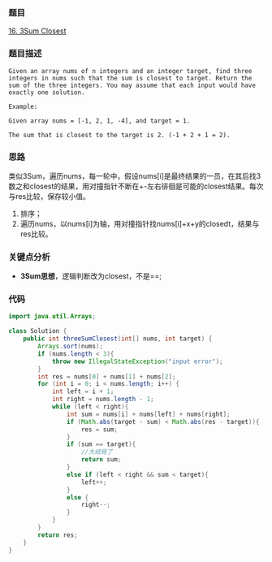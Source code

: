 ### 题目
[16. 3Sum Closest](https://leetcode.com/problems/3sum-closest/)

### 题目描述
```
Given an array nums of n integers and an integer target, find three integers in nums such that the sum is closest to target. Return the sum of the three integers. You may assume that each input would have exactly one solution.

Example:

Given array nums = [-1, 2, 1, -4], and target = 1.

The sum that is closest to the target is 2. (-1 + 2 + 1 = 2).
```

### 思路
类似3Sum，遍历nums，每一轮中，假设nums[i]是最终结果的一员，在其后找3数之和closest的结果，用对撞指针不断在+-左右徘徊是可能的closest结果。每次与res比较，保存较小值。

1. 排序；
2. 遍历nums，以nums[i]为轴，用对撞指针找nums[i]+x+y的closedt，结果与res比较。

### 关键点分析
* **3Sum思想**，逻辑判断改为closest，不是==;

### 代码
```java
import java.util.Arrays;

class Solution {
    public int threeSumClosest(int[] nums, int target) {
        Arrays.sort(nums);
        if (nums.length < 3){
            throw new IllegalStateException("input error");
        }
        int res = nums[0] + nums[1] + nums[2];
        for (int i = 0; i < nums.length; i++) {
            int left = i + 1;
            int right = nums.length - 1;
            while (left < right){
                int sum = nums[i] + nums[left] + nums[right];
                if (Math.abs(target - sum) < Math.abs(res - target)){
                    res = sum;
                }
                if (sum == target){
                    //大结局了
                    return sum;
                }
                else if (left < right && sum < target){
                    left++;
                }
                else {
                    right--;
                }
            }
        }
        return res;
    }
}
```
